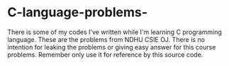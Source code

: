 # C-language-problems-
There is some of my codes I've written while I'm learning C programming language. 
These are the problems from NDHU CSIE OJ. There is no intention for leaking the problems or giving easy answer for this course problems. Remember only use it for reference by this source code.
